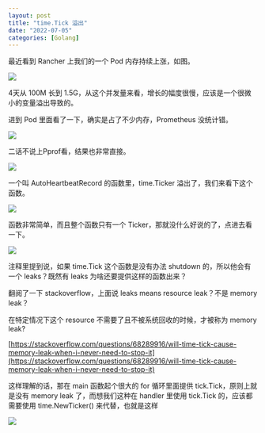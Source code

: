 ```yaml
---
layout: post
title: "time.Tick 溢出"
date: "2022-07-05"
categories: [Golang]
---
```


最近看到 Rancher 上我们的一个 Pod 内存持续上涨，如图。

![](https://static.dingtalk.com/media/lQLPJxZx_M9GIPfNAkbNAyqwfj9S1xF9vQcCu9LQWkD5AA_810_582.png_620x10000q90.jpg?bizType=im)

4天从 100M 长到 1.5G，从这个并发量来看，增长的幅度很慢，应该是一个很微小的变量溢出导致的。

进到 Pod 里面看了一下，确实是占了不少内存，Prometheus 没统计错。

![](https://static.dingtalk.com/media/lQLPJxZx_eM-UCXMrs0FOrCpkzNZwukt7gK71JQBALwA_1338_174.png_620x10000q90.jpg?bizType=im)

二话不说上Pprof看，结果也非常直接。

![](https://static.dingtalk.com/media/lQLPJxZyFxgK0UDNASLNBPywiCMuZgq7rEwCu_3gDgAnAA_1276_290.png_620x10000q90.jpg?bizType=im)

一个叫 AutoHeartbeatRecord 的函数里，time.Ticker 溢出了，我们来看下这个函数。

![](https://static.dingtalk.com/media/lQLPJxZ3Xga1TQHNBcrNBhqwiEMNi1ichY8CxKM9eAAnAA_1562_1482.png_620x10000q90.jpg?bizType=im)

函数非常简单，而且整个函数只有一个 Ticker，那就没什么好说的了，点进去看一下。

![](https://static.dingtalk.com/media/lQLPJxZ3XkvZg5rNAh7NBhSwGj5Vna_RaDsCxKOwKYBuAA_1556_542.png_620x10000q90.jpg?bizType=im)

注释里提到说，如果 time.Tick 这个函数是没有办法 shutdown 的，所以他会有一个 leaks？既然有 leaks 为啥还要提供这样的函数出来？

翻阅了一下 stackoverflow，上面说 leaks means resource leak？不是 memory leak？

在特定情况下这个 resource 不需要了且不被系统回收的时候，才被称为 memory leak?

[https://stackoverflow.com/questions/68289916/will-time-tick-cause-memory-leak-when-i-never-need-to-stop-it](https://stackoverflow.com/questions/68289916/will-time-tick-cause-memory-leak-when-i-never-need-to-stop-it)

这样理解的话，那在 main 函数起个很大的 for 循环里面提供 tick.Tick，原则上就是没有 memory leak 了，而想我们这种在 handler 里使用 tick.Tick 的，应该都需要使用 time.NewTicker() 来代替，也就是这样

![](https://static.dingtalk.com/media/lQLPJxZ3Xga1TQHNBcrNBhqwiEMNi1ichY8CxKM9eAAnAA_1562_1482.png_620x10000q90.jpg?bizType=im)